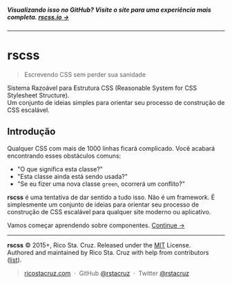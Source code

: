 ##### Visualizando isso no GitHub? Visite o site para uma experiência mais completa. **[rscss.io →](http://rscss.io)**
<!-- {h5: style='display:none'} -->

----
<!-- {hr: style='display:none'} -->

# rscss

<!-- {h1:.massive-header.-with-tagline} -->

> Escrevendo CSS sem perder sua sanidade

Sistema Razoável para Estrutura CSS (Reasonable System for CSS Stylesheet Structure).<br>
Um conjunto de ideias simples para orientar seu processo de construção de CSS escalável.

Introdução
------------

Qualquer CSS com mais de 1000 linhas ficará complicado. Você acabará encontrando esses obstáculos comuns:

* "O que significa esta classe?"
* "Esta classe ainda está sendo usada?"
* "Se eu fizer uma nova classe `green`, ocorrerá um conflito?"

**rscss** é uma tentativa de dar sentido a tudo isso. Não é um framework. É simplesmente um conjunto de ideias para orientar seu processo de construção de CSS escalável para qualquer site moderno ou aplicativo.

Vamos começar aprendendo sobre componentes.
[Continue →](docs/components.md)
<!-- {p:.pull-box} -->

----
<!-- {hr: style='display:none'} -->

**rscss** © 2015+, Rico Sta. Cruz. Released under the [MIT] License.<br>
Authored and maintained by Rico Sta. Cruz with help from contributors ([list][contributors]).
<!-- {p: style='display:none'} -->

> [ricostacruz.com](http://ricostacruz.com) &nbsp;&middot;&nbsp;
> GitHub [@rstacruz](https://github.com/rstacruz) &nbsp;&middot;&nbsp;
> Twitter [@rstacruz](https://twitter.com/rstacruz)
<!-- {blockquote: style='display:none'} -->

[MIT]: http://mit-license.org/
[contributors]: http://github.com/rstacruz/rscss/contributors
